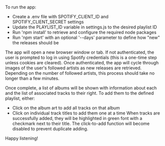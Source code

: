 To run the app:
  - Create a .env file with SPOTIFY_CLIENT_ID and SPOTIFY_CLIENT_SECRET settings
  - Update the PLAYLIST_ID variable in settings.js to the desired playlist ID
  - Run 'npm install' to retrieve and configure the required node packages
  - Run 'npm start' with an optional '--days' parameter to define how "new" the releases should be

The app will open a new browser window or tab. If not authenticated, the user is prompted to log in using Spotify credentials (this is a one-time step unless cookies are cleared). Once authenticated, the app will cycle through images of the user's followed artists as new releases are retrieved. Depending on the number of followed artists, this process should take no longer than a few minutes.

Once complete, a list of albums will be shown with information about each and the list of associated tracks to their right. To add them to the defined playlist, either:
  - Click on the album art to add all tracks on that album
  - Click on individual track titles to add them one at a time
When tracks are successfully added, they will be highlighted in green font with a checkmark next to their title. The click-to-add function will become disabled to prevent duplicate adding.

Happy listening!
